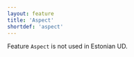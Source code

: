 ```yaml
---
layout: feature
title: 'Aspect'
shortdef: 'aspect'
---
```


Feature <code>Aspect</code> is not used in Estonian UD.
<!-- Interlanguage links updated Út zář 29 20:43:00 CEST 2020 -->
